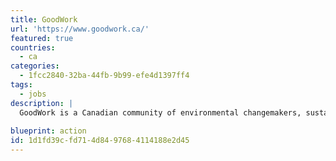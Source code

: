 ```yaml
---
title: GoodWork
url: 'https://www.goodwork.ca/'
featured: true
countries:
  - ca
categories:
  - 1fcc2840-32ba-44fb-9b99-efe4d1397ff4
tags:
  - jobs
description: |
  GoodWork is a Canadian community of environmental changemakers, sustainability professionals, job seekers and volunteers.
  
blueprint: action
id: 1d1fd39c-fd71-4d84-9768-4114188e2d45
---
```

